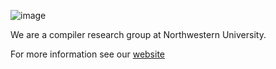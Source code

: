 ![image](https://users.cs.northwestern.edu/~simonec/files/Team/ARCANA/Logo.png)

We are a compiler research group at Northwestern University.

For more information see our [website](https://users.cs.northwestern.edu/~simonec/#gsc.tab=0)
